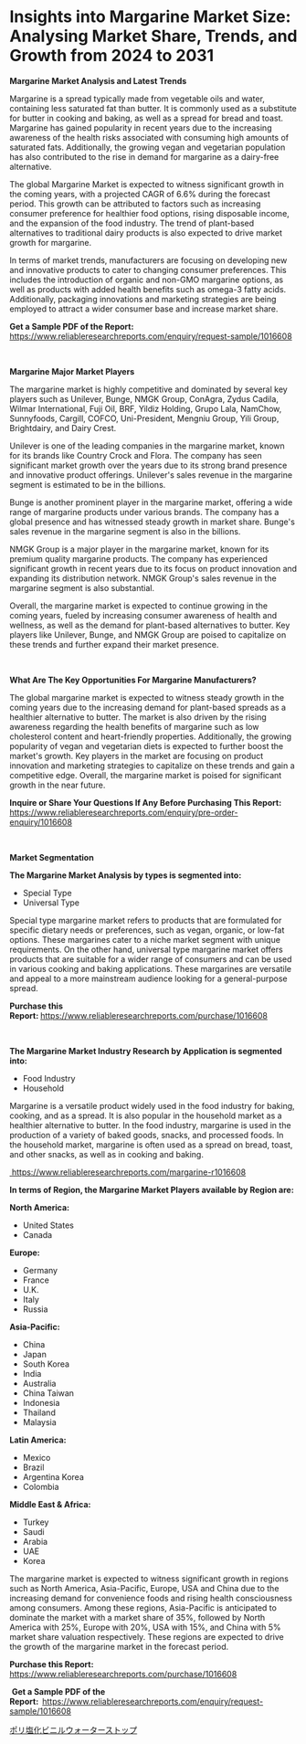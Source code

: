 <p><h1>Insights into Margarine Market Size: Analysing Market Share, Trends, and Growth from 2024 to 2031</h1></p><p><strong>Margarine Market Analysis and Latest Trends</strong></p>
<p><p>Margarine is a spread typically made from vegetable oils and water, containing less saturated fat than butter. It is commonly used as a substitute for butter in cooking and baking, as well as a spread for bread and toast. Margarine has gained popularity in recent years due to the increasing awareness of the health risks associated with consuming high amounts of saturated fats. Additionally, the growing vegan and vegetarian population has also contributed to the rise in demand for margarine as a dairy-free alternative.</p><p>The global Margarine Market is expected to witness significant growth in the coming years, with a projected CAGR of 6.6% during the forecast period. This growth can be attributed to factors such as increasing consumer preference for healthier food options, rising disposable income, and the expansion of the food industry. The trend of plant-based alternatives to traditional dairy products is also expected to drive market growth for margarine.</p><p>In terms of market trends, manufacturers are focusing on developing new and innovative products to cater to changing consumer preferences. This includes the introduction of organic and non-GMO margarine options, as well as products with added health benefits such as omega-3 fatty acids. Additionally, packaging innovations and marketing strategies are being employed to attract a wider consumer base and increase market share.</p></p>
<p><strong>Get a Sample PDF of the Report:&nbsp;</strong> <a href="https://www.reliableresearchreports.com/enquiry/request-sample/1016608">https://www.reliableresearchreports.com/enquiry/request-sample/1016608</a></p>
<p>&nbsp;</p>
<p><strong>Margarine Major Market Players</strong></p>
<p><p>The margarine market is highly competitive and dominated by several key players such as Unilever, Bunge, NMGK Group, ConAgra, Zydus Cadila, Wilmar International, Fuji Oil, BRF, Yildiz Holding, Grupo Lala, NamChow, Sunnyfoods, Cargill, COFCO, Uni-President, Mengniu Group, Yili Group, Brightdairy, and Dairy Crest.</p><p>Unilever is one of the leading companies in the margarine market, known for its brands like Country Crock and Flora. The company has seen significant market growth over the years due to its strong brand presence and innovative product offerings. Unilever's sales revenue in the margarine segment is estimated to be in the billions.</p><p>Bunge is another prominent player in the margarine market, offering a wide range of margarine products under various brands. The company has a global presence and has witnessed steady growth in market share. Bunge's sales revenue in the margarine segment is also in the billions.</p><p>NMGK Group is a major player in the margarine market, known for its premium quality margarine products. The company has experienced significant growth in recent years due to its focus on product innovation and expanding its distribution network. NMGK Group's sales revenue in the margarine segment is also substantial.</p><p>Overall, the margarine market is expected to continue growing in the coming years, fueled by increasing consumer awareness of health and wellness, as well as the demand for plant-based alternatives to butter. Key players like Unilever, Bunge, and NMGK Group are poised to capitalize on these trends and further expand their market presence.</p></p>
<p>&nbsp;</p>
<p><strong>What Are The Key Opportunities For Margarine Manufacturers?</strong></p>
<p><p>The global margarine market is expected to witness steady growth in the coming years due to the increasing demand for plant-based spreads as a healthier alternative to butter. The market is also driven by the rising awareness regarding the health benefits of margarine such as low cholesterol content and heart-friendly properties. Additionally, the growing popularity of vegan and vegetarian diets is expected to further boost the market's growth. Key players in the market are focusing on product innovation and marketing strategies to capitalize on these trends and gain a competitive edge. Overall, the margarine market is poised for significant growth in the near future.</p></p>
<p><strong>Inquire or Share Your Questions If Any Before Purchasing This Report:</strong> <a href="https://www.reliableresearchreports.com/enquiry/pre-order-enquiry/1016608">https://www.reliableresearchreports.com/enquiry/pre-order-enquiry/1016608</a></p>
<p>&nbsp;</p>
<p><strong>Market Segmentation</strong></p>
<p><strong>The Margarine Market Analysis by types is segmented into:</strong></p>
<p><ul><li>Special Type</li><li>Universal Type</li></ul></p>
<p><p>Special type margarine market refers to products that are formulated for specific dietary needs or preferences, such as vegan, organic, or low-fat options. These margarines cater to a niche market segment with unique requirements. On the other hand, universal type margarine market offers products that are suitable for a wider range of consumers and can be used in various cooking and baking applications. These margarines are versatile and appeal to a more mainstream audience looking for a general-purpose spread.</p></p>
<p><strong>Purchase this Report:&nbsp;</strong><a href="https://www.reliableresearchreports.com/purchase/1016608">https://www.reliableresearchreports.com/purchase/1016608</a></p>
<p>&nbsp;</p>
<p><strong>The Margarine Market Industry Research by Application is segmented into:</strong></p>
<p><ul><li>Food Industry</li><li>Household</li></ul></p>
<p><p>Margarine is a versatile product widely used in the food industry for baking, cooking, and as a spread. It is also popular in the household market as a healthier alternative to butter. In the food industry, margarine is used in the production of a variety of baked goods, snacks, and processed foods. In the household market, margarine is often used as a spread on bread, toast, and other snacks, as well as in cooking and baking.</p></p>
<p><a href="https://www.reliableresearchreports.com/margarine-r1016608">&nbsp;https://www.reliableresearchreports.com/margarine-r1016608</a></p>
<p><strong>In terms of Region, the Margarine Market Players available by Region are:</strong></p>
<p>
    <p> <strong> North America: </strong>
        <ul>
            <li>United States</li>
            <li>Canada</li>
        </ul>
        </p> 
    <p> <strong> Europe: </strong>
        <ul>
            <li>Germany</li>
            <li>France</li>
            <li>U.K.</li>
            <li>Italy</li>
            <li>Russia</li>
        </ul>
        </p> 
    <p> <strong> Asia-Pacific: </strong>
        <ul>
            <li>China</li>
            <li>Japan</li>
            <li>South Korea</li>
            <li>India</li>
            <li>Australia</li>
            <li>China Taiwan</li>
            <li>Indonesia</li>
            <li>Thailand</li>
            <li>Malaysia</li>
        </ul>
        </p> 
    <p> <strong> Latin America: </strong>
        <ul>
            <li>Mexico</li>
            <li>Brazil</li>
            <li>Argentina Korea</li>
            <li>Colombia</li>
        </ul>
        </p> 
    <p> <strong> Middle East & Africa: </strong>
        <ul>
            <li>Turkey</li>
            <li>Saudi</li>
            <li>Arabia</li>
            <li>UAE</li>
            <li>Korea</li>
        </ul>
    </p>
    </p>
<p><p>The margarine market is expected to witness significant growth in regions such as North America, Asia-Pacific, Europe, USA and China due to the increasing demand for convenience foods and rising health consciousness among consumers. Among these regions, Asia-Pacific is anticipated to dominate the market with a market share of 35%, followed by North America with 25%, Europe with 20%, USA with 15%, and China with 5% market share valuation respectively. These regions are expected to drive the growth of the margarine market in the forecast period.</p></p>
<p><strong>Purchase this Report: </strong><a href="https://www.reliableresearchreports.com/purchase/1016608">https://www.reliableresearchreports.com/purchase/1016608</a></p>
<p>&nbsp;<strong>Get a Sample PDF of the Report:&nbsp;&nbsp;</strong><a href="https://www.reliableresearchreports.com/enquiry/request-sample/1016608">https://www.reliableresearchreports.com/enquiry/request-sample/1016608</a></p>
<p><strong></strong></p>
<p><p><a href="https://github.com/SantosDicki04/Market-Research-Report-List-1/blob/main/820460619423.md">ポリ塩化ビニルウォーターストップ</a></p></p>